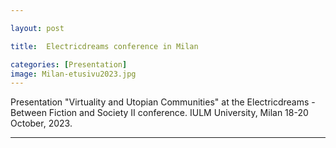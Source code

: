```yaml
--- 

layout: post

title:  Electricdreams conference in Milan

categories: [Presentation]
image: Milan-etusivu2023.jpg
---
```

 Presentation "Virtuality and Utopian Communities" at the Electricdreams - Between Fiction and Society II conference. IULM University, Milan 18-20 October, 2023.

--- 
